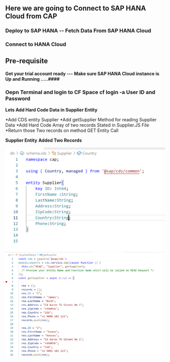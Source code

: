 ## Here we are going to Connect to SAP HANA Cloud from CAP ##

### Deploy to SAP HANA -- Fetch Data From SAP HANA Cloud ###

### Connect to HANA Cloud ###

## Pre-requisite ##
#### Get your trial account ready --- Make sure SAP HANA Cloud instance is Up and Running .....####

### Oepn Terminal and login to CF Space cf login -a User ID and Password ####

**Lets Add Hard Code Data in Supplier Entity**

*Add CDS entity Supplier 
*Add getSupplier Method for reading Supplier Data 
*Add Hard Code Array of two records Stated in Supplier.JS File 
*Return those Two records on method GET Entity Call 

**Supplier Entity**                   **Added Two Records**

![Alt text](image-1.png)         ![Alt text](image-2.png)



